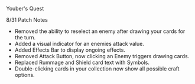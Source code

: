 Youber's Quest

8/31 Patch Notes
- Removed the ability to reselect an enemy after drawing your cards for the turn.
- Added a visual indicator for an enemies attack value.
- Added Effects Bar to display ongoing effects.
- Removed Attack Button, now clicking an Enemy triggers drawing cards.
- Replaced Rummage and Shield card text with Symbols.
- Double-clicking cards in your collection now show all possible craft options.